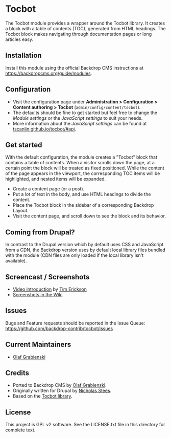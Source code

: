 Tocbot
======

The Tocbot module provides a wrapper around the Tocbot library. It creates a
block with a table of contents (TOC), generated from HTML headings. The Tocbot
block makes navigating through documentation pages or long articles easy.

Installation
------------

Install this module using the official Backdrop CMS instructions at
https://backdropcms.org/guide/modules.
  
Configuration
-------------

- Visit the configuration page under **Administration > Configuration > Content
  authoring > Tocbot** (`admin/config/content/tocbot`).
- The defaults should be fine to get started but feel free to change the
  *Module settings* or the *JavaScript settings* to suit your needs.
- More information about the *JavaScript settings* can be found at
  [tscanlin.github.io/tocbot/#api](https://tscanlin.github.io/tocbot/#api).
  
Get started
-----------

With the default configuration, the module creates a "Tocbot" block that
contains a table of contents. When a visitor scrolls down the page, at a certain
point the block will be treated as fixed positioned. While the content of the
page appears in the viewport, the corresponding TOC items will be highlighted,
and nested items will be expanded.

- Create a content page (or a post).
- Put a lot of text in the body, and use HTML headings to divide the content.
- Place the Tocbot block in the sidebar of a corresponding Backdrop Layout.
- Visit the content page, and scroll down to see the block and its behavior.

Coming from Drupal?
-------------------

In contrast to the Drupal version which by default uses CSS and JavaScript from
a CDN, the Backdrop version uses by default local library files bundled with
the module (CDN files are only loaded if the local library isn't available).

Screencast / Screenshots
------------------------

- [Video introduction](https://www.youtube.com/watch?v=awh-JYef2i8) by [Tim Erickson](https://github.com/stpaultim)
- [Screenshots in the Wiki](https://github.com/backdrop-contrib/tocbot/wiki/Screenshots)

Issues
------

Bugs and Feature requests should be reported in the Issue Queue:
https://github.com/backdrop-contrib/tocbot/issues

Current Maintainers
-------------------

- [Olaf Grabienski](https://github.com/olafgrabienski)

Credits
-------

- Ported to Backdrop CMS by [Olaf Grabienski](https://github.com/olafgrabienski).
- Originally written for Drupal by [Nicholas Stees](https://www.drupal.org/u/nicholass).
- Based on the [Tocbot library](https://tscanlin.github.io/tocbot).

License
-------

This project is GPL v2 software. 
See the LICENSE.txt file in this directory for complete text.
